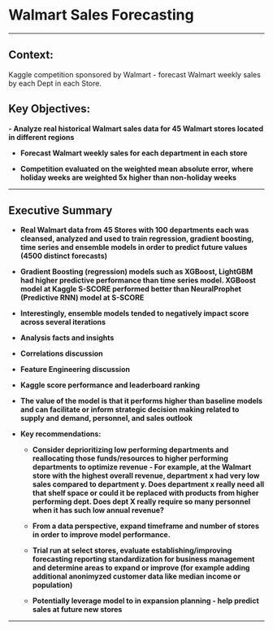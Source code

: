

# Walmart Sales Forecasting

---

## Context:
Kaggle competition sponsored by Walmart - forecast Walmart weekly sales by each Dept in each Store.

## Key Objectives:
 <B>
- Analyze real historical Walmart sales data for 45 Walmart stores located in different regions

- Forecast Walmart weekly sales for each department in each store

- Competition evaluated on the weighted mean absolute error, where holiday weeks are weighted 5x higher than non-holiday weeks
 
---

## Executive Summary

- Real Walmart data from 45 Stores with 100 departments each was cleansed, analyzed and used to train regression, gradient boosting, time series and ensemble models in order to predict future values (4500 distinct forecasts)

- Gradient Boosting (regression) models such as XGBoost, LightGBM had higher predictive performance than time series model.  XGBoost model at Kaggle S-SCORE performed better than NeuralProphet (Predictive RNN) model at S-SCORE

- Interestingly, ensemble models tended to negatively impact score across several iterations

- Analysis facts and insights

- Correlations discussion

- Feature Engineering discussion

- Kaggle score performance and leaderboard ranking

- The value of the model is that it performs higher than baseline models and can facilitate or inform strategic decision making related to supply and demand, personnel, and sales outlook

- <B>Key recommendations:
    - Consider deprioritizing low performing departments and reallocating those funds/resources to higher performing departments to optimize revenue
            - For example, at the Walmart store with the highest overall revenue, department x had very low sales compared to department y.  Does department x really need all that shelf space or could it be replaced with products from higher performing dept.  Does dept X really require so many personnel when it has such low annual revenue?
    
    - From a data perspective, expand timeframe and number of stores in order to improve model performance.
    - Trial run at select stores, evaluate establishing/improving forecasting reporting standardization for business management and determine areas to expand or improve (for example adding additional anonimyzed customer data like median income or population)
    - Potentially leverage model to in expansion planning - help predict sales at future new stores

</B>

---
